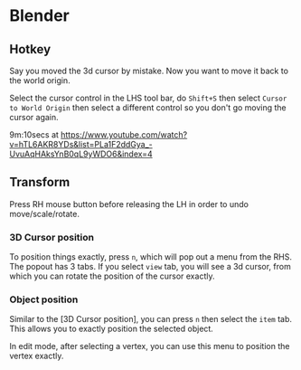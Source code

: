 # Blender

## Hotkey

Say you moved the 3d cursor by mistake. 
Now you want to move it back to the world origin.

Select the cursor control in the LHS tool bar, do `Shift+S` then select `Cursor to World Origin` then select a different control so you don't go moving the cursor again.

9m:10secs at https://www.youtube.com/watch?v=hTL6AKR8YDs&list=PLa1F2ddGya_-UvuAqHAksYnB0qL9yWDO6&index=4


## Transform

Press RH mouse button before releasing the LH in order to undo move/scale/rotate.

### 3D Cursor position
To position things exactly, press `n`, which will pop out a menu from the RHS.
The popout has 3 tabs. 
If you select `view` tab, you will see a 3d cursor, from which you can rotate the position of the cursor exactly.

### Object position

Similar to the [3D Cursor position], you can press `n` then select the `item` tab.
This allows you to exactly position the selected object.

In edit mode, after selecting a vertex, you can use this menu to position the vertex exactly.




